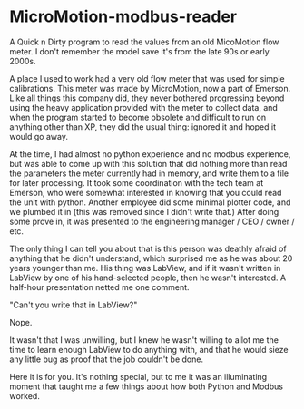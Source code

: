 # MicroMotion-modbus-reader
A Quick n Dirty program to read the values from an old MicoMotion flow meter. I don't remember the model save it's from the late 90s or early 2000s.

A place I used to work had a very old flow meter that was used for simple calibrations. This meter was made by MicroMotion, now a part of Emerson. Like all things this company did, they never bothered progressing beyond using the heavy application provided with the meter to collect data, and when the program started to become obsolete and difficult to run on anything other than XP, they did the usual thing: ignored it and hoped it would go away. 

At the time, I had almost no python experience and no modbus experience, but was able to come up with this solution that did nothing more than read the parameters the meter currently had in memory, and write them to a file for later processing. It took some coordination with the tech team at Emerson, who were somewhat interested in knowing that you could read the unit with python. Another employee did some minimal plotter code, and we plumbed it in (this was removed since I didn't write that.) After doing some prove in, it was presented to the engineering manager / CEO / owner / etc. 

The only thing I can tell you about that is this person was deathly afraid of anything that he didn't understand, which surprised me as he was about 20 years younger than me. His thing was LabView, and if it wasn't written in LabView by one of his hand-selected people, then he wasn't interested. A half-hour presentation netted me one comment.

"Can't you write that in LabView?"

Nope.

It wasn't that I was unwilling, but I knew he wasn't willing to allot me the time to learn enough LabView to do anything with, and that he would sieze any little bug as proof that the job couldn't be done.

Here it is for you. It's nothing special, but to me it was an illuminating moment that taught me a few things about how both Python and Modbus worked.
